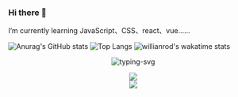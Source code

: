 ### Hi there 👋

I’m currently learning JavaScript、CSS、react、vue......



![Anurag's GitHub stats](https://github-readme-stats.vercel.app/api?username=Enternity-Yu&show_icons=true&theme=onedark)
![Top Langs](https://github-readme-stats.vercel.app/api/top-langs/?username=Enternity-Yu&layout=compact)
![willianrod's wakatime stats](https://github-readme-stats.vercel.app/api/wakatime?username=Enternity-Yu)

<p align="center">
   <img src="https://readme-typing-svg.herokuapp.com?color=28696B&size=21&center=true&lines=%E9%97%AA%E9%97%AA%E5%8F%91%E4%BA%AE%EF%BC%8C%E9%97%AA%E9%97%AA%E5%8F%91%E4%BA%AE;Enternity-Yu+%E7%A5%9D%E4%BD%A0%E4%BB%8A%E6%97%A5%E6%84%89%E5%BF%AB" alt="typing-svg">
</p>

<div align="center">
    <img  src="https://github-readme-streak-stats.herokuapp.com/?user=Enternity-Yu" />
</div>

<div align="center">
    <img src="https://activity-graph.herokuapp.com/graph?username=Enternity-Yu&theme=minimal" />
</div>

<!--
**Enternity-Yu/Enternity-Yu** is a ✨ _special_ ✨ repository because its `README.md` (this file) appears on your GitHub profile.

Here are some ideas to get you started:

- 🔭 I’m currently working on ...
- 🌱 I’m currently learning ...
- 👯 I’m looking to collaborate on ...
- 🤔 I’m looking for help with ...
- 💬 Ask me about ...
- 📫 How to reach me: ...
- 😄 Pronouns: ...
- ⚡ Fun fact: ...
[![Anurag's github stats](https://github-readme-stats.vercel.app/api?username=Enternity-Yu)](https://github.com/anuraghazra/github-readme-stats)
-->
